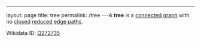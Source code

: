 ---
 layout: page
 title: tree
 permalink: /tree
---A **tree** is a [connected graph](https://defsmath.github.io/DefsMath/connected_graph) with no [closed](https://defsmath.github.io/DefsMath/closed_edge_path) [reduced](https://defsmath.github.io/DefsMath/reduced_edge_path) [edge paths](https://defsmath.github.io/DefsMath/edge_path). 

Wikidata ID: [Q272735](https://www.wikidata.org/wiki/Q272735)